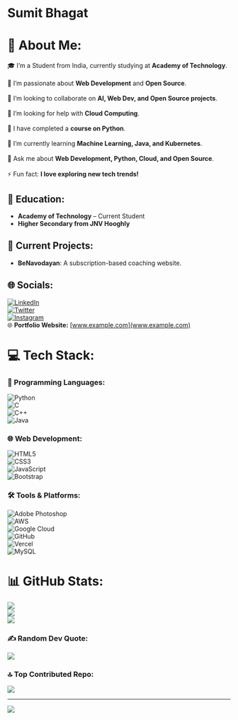 # Sumit Bhagat
# 💫 About Me:
🎓 I’m a Student from India, currently studying at **Academy of Technology**.<br>  
🔭 I’m passionate about **Web Development** and **Open Source**.<br>  
👯 I’m looking to collaborate on **AI, Web Dev, and Open Source projects**.<br>  
🤝 I’m looking for help with **Cloud Computing**.<br>  
🚀 I have completed a **course on Python**.<br>  
🌱 I’m currently learning **Machine Learning, Java, and Kubernetes**.<br>  
💬 Ask me about **Web Development, Python, Cloud, and Open Source**.<br>  
⚡ Fun fact: **I love exploring new tech trends!**  

## 🏫 Education:
- **Academy of Technology** – Current Student  
- **Higher Secondary from JNV Hooghly**  

## 🚀 Current Projects:
- **BeNavodayan**: A subscription-based coaching website.  

## 🌐 Socials:
[![LinkedIn](https://img.shields.io/badge/LinkedIn-%230077B5.svg?logo=linkedin&logoColor=white)](https://linkedin.com/in/sumit--chatterjee)  
[![Twitter](https://img.shields.io/badge/Twitter-%231DA1F2.svg?logo=twitter&logoColor=white)](https://x.com/Sumit__Bhagat_)  
[![Instagram](https://img.shields.io/badge/Instagram-%23E4405F.svg?logo=instagram&logoColor=white)](https://www.instagram.com/sumit_bhagat_2004/)  
🌐 **Portfolio Website:** [www.example.com](www.example.com)  

# 💻 Tech Stack:
### 🚀 Programming Languages:
![Python](https://img.shields.io/badge/python-3670A0?style=for-the-badge&logo=python&logoColor=ffdd54)  
![C](https://img.shields.io/badge/c-%2300599C.svg?style=for-the-badge&logo=c&logoColor=white)  
![C++](https://img.shields.io/badge/c++-%2300599C.svg?style=for-the-badge&logo=c%2B%2B&logoColor=white)  
![Java](https://img.shields.io/badge/java-%23ED8B00.svg?style=for-the-badge&logo=java&logoColor=white)  

### 🌐 Web Development:
![HTML5](https://img.shields.io/badge/html5-%23E34F26.svg?style=for-the-badge&logo=html5&logoColor=white)  
![CSS3](https://img.shields.io/badge/css3-%231572B6.svg?style=for-the-badge&logo=css3&logoColor=white)  
![JavaScript](https://img.shields.io/badge/javascript-%23323330.svg?style=for-the-badge&logo=javascript&logoColor=%23F7DF1E)  
![Bootstrap](https://img.shields.io/badge/bootstrap-%238511FA.svg?style=for-the-badge&logo=bootstrap&logoColor=white)  

### 🛠️ Tools & Platforms:
![Adobe Photoshop](https://img.shields.io/badge/adobe%20photoshop-%2331A8FF.svg?style=for-the-badge&logo=adobe%20photoshop&logoColor=white)  
![AWS](https://img.shields.io/badge/AWS-%23FF9900.svg?style=for-the-badge&logo=amazon-aws&logoColor=white)  
![Google Cloud](https://img.shields.io/badge/Google%20Cloud-%234285F4.svg?style=for-the-badge&logo=google-cloud&logoColor=white)  
![GitHub](https://img.shields.io/badge/github-%23121011.svg?style=for-the-badge&logo=github&logoColor=white)  
![Vercel](https://img.shields.io/badge/vercel-%23000000.svg?style=for-the-badge&logo=vercel&logoColor=white)  
![MySQL](https://img.shields.io/badge/mysql-%2300f.svg?style=for-the-badge&logo=mysql&logoColor=white)  

# 📊 GitHub Stats:
![](https://github-readme-stats.vercel.app/api?username=sumit-bhagat-2004&theme=dark&hide_border=false&include_all_commits=false&count_private=false)<br/>
![](https://github-readme-streak-stats.herokuapp.com/?user=sumit-bhagat-2004&theme=dark&hide_border=false)<br/>
![](https://github-readme-stats.vercel.app/api/top-langs/?username=sumit-bhagat-2004&theme=dark&hide_border=false&include_all_commits=false&count_private=false&layout=compact)

### ✍️ Random Dev Quote:
![](https://quotes-github-readme.vercel.app/api?type=horizontal&theme=radical)

### 🔝 Top Contributed Repo:
![](https://github-contributor-stats.vercel.app/api?username=sumit-bhagat-2004&limit=5&theme=dark&combine_all_yearly_contributions=true)

---
[![](https://visitcount.itsvg.in/api?id=sumit-bhagat-2004&icon=0&color=12)](https://visitcount.itsvg.in)

<!-- Proudly created with GPRM ( https://gprm.itsvg.in ) -->
